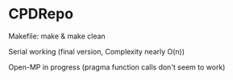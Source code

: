 # CPDRepo

Makefile: make & make clean

Serial working (final version, Complexity nearly O(n))

Open-MP in progress (pragma function calls don't seem to work)
